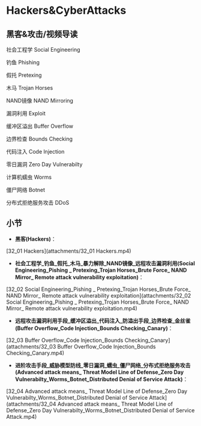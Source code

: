 Hackers&CyberAttacks
========================
## 黑客&攻击/视频导读

社会工程学 Social Engineering

钓鱼 Phishing

假托 Pretexing

木马 Trojan Horses

NAND镜像 NAND Mirroring

漏洞利用 Exploit

缓冲区溢出 Buffer Overflow

边界检查 Bounds Checking

代码注入 Code lnjection

零日漏洞 Zero Day Vulnerabilty

计算机蠕虫 Worms

僵尸网络 Botnet

分布式拒绝服务攻击 DDoS

## 小节

* **黑客(Hackers)**：

[32_01 Hackers](attachments/32_01 Hackers.mp4)

* **社会工程学_钓鱼_假托_木马_暴力解除_NAND镜像_远程攻击漏洞利用(Social Engineering_Pishing _ Pretexing_Trojan Horses_Brute Force_ NAND Mirror_ Remote attack vulnerability exploitation)**：

[32_02 Social Engineering_Pishing _ Pretexing_Trojan Horses_Brute Force_ NAND Mirror_ Remote attack vulnerability exploitation](attachments/32_02 Social Engineering_Pishing _ Pretexing_Trojan Horses_Brute Force_ NAND Mirror_ Remote attack vulnerability exploitation.mp4)

* **远程攻击漏洞利用手段_缓冲区溢出_代码注入_防溢出手段_边界检查_金丝雀(Buffer Overflow_Code lnjection_Bounds Checking_Canary)**：

[32_03 Buffer Overflow_Code lnjection_Bounds Checking_Canary](attachments/32_03 Buffer Overflow_Code lnjection_Bounds Checking_Canary.mp4)

* **进阶攻击手段_威胁模型防线_零日漏洞_蠕虫_僵尸网络_分布式拒绝服务攻击(Advanced attack means_ Threat Model Line of Defense_Zero Day Vulnerabilty_Worms_Botnet_Distributed Denial of Service Attack)**：

[32_04 Advanced attack means_ Threat Model Line of Defense_Zero Day Vulnerabilty_Worms_Botnet_Distributed Denial of Service Attack](attachments/32_04 Advanced attack means_ Threat Model Line of Defense_Zero Day Vulnerabilty_Worms_Botnet_Distributed Denial of Service Attack.mp4)
